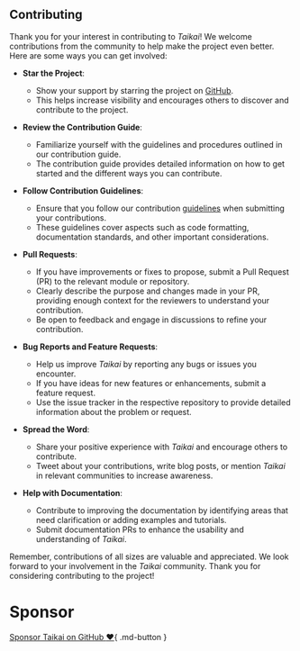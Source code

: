 ## Contributing

Thank you for your interest in contributing to *Taikai*! We welcome contributions from the community
to help make the project even better. Here are some ways you can get involved:

* **Star the Project**:

    - Show your support by starring the project
      on [GitHub](https://github.com/enofex/taikai).
    - This helps increase visibility and encourages others to discover and contribute to the
      project.

* **Review the Contribution Guide**:

    - Familiarize yourself with the guidelines and procedures outlined in our contribution guide.
    - The contribution guide provides detailed information on how to get started and the different
      ways
      you can contribute.

* **Follow Contribution Guidelines**:

    - Ensure that you follow our
      contribution [guidelines](https://github.com/enofex/taikai/blob/main/CONTRIBUTING.md)
      when submitting your contributions.
    - These guidelines cover aspects such as code formatting, documentation standards, and other
      important considerations.

* **Pull Requests**:

    - If you have improvements or fixes to propose, submit a Pull Request (PR) to the relevant
      module or repository.
    - Clearly describe the purpose and changes made in your PR, providing enough context for the
      reviewers to understand your contribution.
    - Be open to feedback and engage in discussions to refine your contribution.

* **Bug Reports and Feature Requests**:

    - Help us improve *Taikai* by reporting any bugs or issues you encounter.
    - If you have ideas for new features or enhancements, submit a feature request.
    - Use the issue tracker in the respective repository to provide detailed information about the
      problem or request.

* **Spread the Word**:

    - Share your positive experience with *Taikai* and encourage others to contribute.
    - Tweet about your contributions, write blog posts, or mention *Taikai* in relevant communities
      to increase awareness.

* **Help with Documentation**:

    - Contribute to improving the documentation by identifying areas that need clarification or
      adding examples and tutorials.
    - Submit documentation PRs to enhance the usability and understanding of *Taikai*.

Remember, contributions of all sizes are valuable and appreciated. We look forward to your
involvement in the *Taikai* community. Thank you for considering contributing to the project!

# Sponsor

[Sponsor Taikai on GitHub :heart:](https://github.com/sponsors/mnhock){ .md-button }
